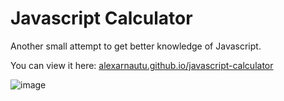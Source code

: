 # Javascript Calculator 

Another small attempt to get better knowledge of Javascript. 

You can view it here: [alexarnautu.github.io/javascript-calculator](http://alexarnautu.github.io/javascript-calculator)

![image](https://cloud.githubusercontent.com/assets/6322463/17625063/d968f3e0-60af-11e6-8371-50586dd3e455.png)
